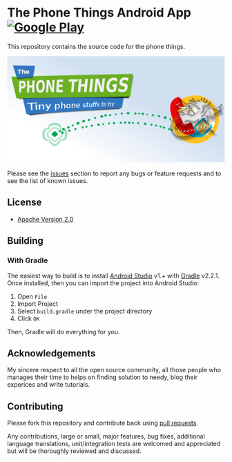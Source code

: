 # The Phone Things Android App  [![Google Play](http://developer.android.com/images/brand/en_generic_rgb_wo_45.png)](https://play.google.com/store/apps/details?id=phone.mjt.phonethings) 

This repository contains the source code for the phone things.

[![Download from Google Play](https://raw.githubusercontent.com/emp3ror/phonethings/master/banner.png)](https://play.google.com/store/apps/details?id=phone.mjt.phonethings)


Please see the [issues](https://github.com/emp3ror/phonethings/issues) section to
report any bugs or feature requests and to see the list of known issues.

## License

* [Apache Version 2.0](http://www.apache.org/licenses/LICENSE-2.0.html)

## Building

### With Gradle

The easiest way to build is to install [Android Studio](https://developer.android.com/sdk/index.html) v1.+
with [Gradle](https://www.gradle.org/) v2.2.1.
Once installed, then you can import the project into Android Studio:

1. Open `File`
2. Import Project
3. Select `build.gradle` under the project directory
4. Click `OK`

Then, Gradle will do everything for you.

## Acknowledgements

My sincere respect to all the open source community, all those people who manages their time to helps on finding solution to needy, blog their experices and write tutorials.

## Contributing

Please fork this repository and contribute back using
[pull requests](https://github.com/emp3ror/phonethings/pulls).

Any contributions, large or small, major features, bug fixes, additional
language translations, unit/integration tests are welcomed and appreciated
but will be thoroughly reviewed and discussed.
